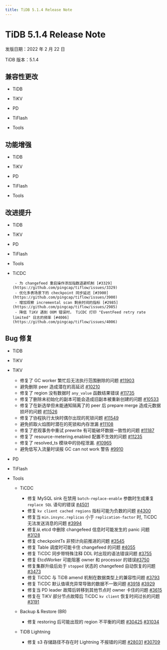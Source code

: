 ```yaml
---
title: TiDB 5.1.4 Release Note
---
```


# TiDB 5.1.4 Release Note

发版日期：2022 年 2 月 22 日

TiDB 版本：5.1.4

## 兼容性更改

+ TiDB

+ TiKV

+ PD

+ TiFlash

+ Tools

## 功能增强

+ TiDB

+ TiKV

+ PD

+ TiFlash

+ Tools

## 改进提升

+ TiDB

+ TiKV

+ PD

+ TiFlash

+ Tools
 + TiCDC
    
        - 为 changefeed 重启操作添加指数退避机制 [#3329](https://github.com/pingcap/tiflow/issues/3329)
        - 优化多表场景下的 checkpoint 同步延迟 [#3900](https://github.com/pingcap/tiflow/issues/3900) 
        - 增加观察 incremental scan 剩余时间的指标 [#2985](https://github.com/pingcap/tiflow/issues/2985) 
        - 降低 TiKV 遇到 OOM 错误时， TiCDC 打印 "EventFeed retry rate limited" 日志的频率 [#4006](https://github.com/pingcap/tiflow/issues/4006)
## Bug 修复

+ TiDB

+ TiKV
+ TiKV
    - 修复了 GC worker 繁忙后无法执行范围删除的问题 [#11903](https://github.com/tikv/tikv/issues/11903)
    - 避免删除 peer 造成潜在的高延迟 [#10210](https://github.com/tikv/tikv/issues/10210)
    - 修复了 region 没有数据时 `any_value` 函数结果错误 [#11735](https://github.com/tikv/tikv/issues/11735)
    - 修复了删除未初始化的副本可能会造成旧副本被重新创建的问题 [#10533](https://github.com/tikv/tikv/issues/10533)
    - 修复了在新选举但未能通知隔离了的 peer 后 prepare merge 造成元数据损坏的问题 [#11526](https://github.com/tikv/tikv/issues/11526)
    - 修复了协程执行太快时偶尔出现的死锁问题 [#11549](https://github.com/tikv/tikv/issues/11549)
    - 避免抓取火焰图时潜在的死锁和内存泄漏 [#11108](https://github.com/tikv/tikv/issues/11108)
    - 修复了悲观事务中重试 prewrite 有可能破坏数据一致性的问题 [#11187](https://github.com/tikv/tikv/issues/11187)
    - 修复了 resource-metering.enabled 配置不生效的问题 [#11235](https://github.com/tikv/tikv/issues/11235)
    - 修复了 resolved_ts 模块中的协程泄漏.  [#10965](https://github.com/tikv/tikv/issues/10965)
    - 避免低写入流量时误报 GC can not work 警告 [#9910](https://github.com/tikv/tikv/issues/9910)
+ PD

+ TiFlash

+ Tools

    + TiCDC

        - 修复 MySQL sink 在禁用 `batch-replace-enable` 参数时生成重复 `replace SQL` 语句的错误 [#4501](https://github.com/pingcap/tiflow/issues/4501)
        - 修复 `kv client cached regions` 指标可能为负数的问题 [#4300](https://github.com/pingcap/tiflow/issues/4300)
        - 修复当 `min.insync.replicas` 小于 `replication-factor` 时, TiCDC 无法发送消息的问题 [#3994](https://github.com/pingcap/tiflow/issues/3994)
        - 修复从 etcd 中删除 changefeed 信息时可能发生的 panic 问题 [#3128](https://github.com/pingcap/tiflow/issues/3128)
        - 修复 checkpointTs 非预计向前推进的问题 [#3545](https://github.com/pingcap/tiflow/issues/3545)
        - 修复 Table 调度时可能卡住 changefeed 的问题 [#4055](https://github.com/pingcap/tiflow/issues/4055)    
        - 修复 TiCDC 同步带特殊注释 DDL 时出现的语法错误问题 [#3755](https://github.com/pingcap/tiflow/issues/3755)
        - 修复 EtcdWorker 可能阻塞 owner 和 processor 的错误[#3750](https://github.com/pingcap/tiflow/issues/3750)    
        - 修复集群升级后处于 `stopped` 状态的 changefeed 自动恢复的问题 [#3473](https://github.com/pingcap/tiflow/issues/3473)    
        - 修复 TiCDC 与 TiDB amend 机制在数据类型上的兼容性问题 [#3793](https://github.com/pingcap/tiflow/issues/3793)     
        - 修复 TiCDC 默认值填充异常导致的数据不一致问题 [#3918](https://github.com/pingcap/tiflow/issues/3918) [#3929](https://github.com/pingcap/tiflow/issues/3929)
        - 修复当 PD leader 故障后转移到其他节点时 owner 卡住的问题 [#3615](https://github.com/pingcap/tiflow/issues/3615)    
        - 修复在 TiKV 部分节点故障后 TiCDC `kv client` 恢复时间过长的问题 [#3191](https://github.com/pingcap/tiflow/issues/3191) 

    + Backup & Restore (BR)

        + 修复 restoring 后可能出现的 region 不平衡的问题 [#30425](https://github.com/pingcap/tidb/issues/30425) [#31034](https://github.com/pingcap/tidb/issues/31034)
    
    + TiDB Lightning

      + 修复 s3 存储路径不存在时 Lightning 不报错的问题 [#28031](https://github.com/pingcap/tidb/issues/28031) [#30709](https://github.com/pingcap/tidb/issues/30709)
